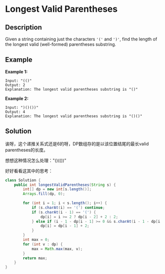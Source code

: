 # Longest Valid Parentheses

## Description

Given a string containing just the characters `'('` and `')'`, find the length of the longest valid \(well-formed\) parentheses substring.

## Example

**Example 1:**

```text
Input: "(()"
Output: 2
Explanation: The longest valid parentheses substring is "()"
```

**Example 2:**

```text
Input: ")()())"
Output: 4
Explanation: The longest valid parentheses substring is "()()"
```

## Solution

诶呀，这个递推关系式还是6的呀，DP数组存的是以该位置结尾的最长valid parentheses的长度。

想想这种情况怎么处理："\(\)\(\(\)\)"

好好看看这其中的思考：

```java
class Solution {
    public int longestValidParentheses(String s) {
        int[] dp = new int[s.length()];
        Arrays.fill(dp, 0);
        
        for (int i = 1; i < s.length(); i++) {
            if (s.charAt(i) == '(') continue;
            if (s.charAt(i - 1) == '(') {
                dp[i] = i >= 2 ? dp[i - 2] + 2 : 2;
            } else if (i - 1 - dp[i - 1] >= 0 && s.charAt(i - 1 - dp[i - 1]) == '(') {
                dp[i] = dp[i - 1] + 2;
            }
        }
        int max = 0;
        for (int v : dp) {
            max = Math.max(max, v);
        }
        return max;
    }
}
```

